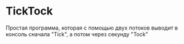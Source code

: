 # TickTock
Простая программа, которая с помощью двух потоков выводит в консоль сначала "Tick", а потом через секунду "Tock"
